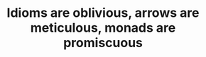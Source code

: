 ---
title: Idioms are oblivious, arrows are meticulous, monads are promiscuous
paper-url: http://homepages.inf.ed.ac.uk/wadler/papers/arrows-and-idioms/arrows-and-idioms.pdf
authors:
- Sam Lindley
type: paper
tags:
- applicative functors
- arrows
- monads
doHaskell-type: light research paper
dohaskell-year: 2008
---